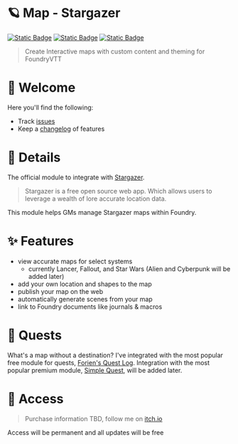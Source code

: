 # 🪐 Map - Stargazer

[![Static Badge](https://img.shields.io/badge/Itch.io-CodaBool-red?style=flat-square&logo=itchdotio)](https://codabool.itch.io) [![Static Badge](https://img.shields.io/badge/Discord-CodaBool-blue?style=flat-square&logo=discord)](https://discord.gg/foundryvtt) [![Static Badge](https://img.shields.io/badge/Foundry%20Verfied%20Version-12-brightgreen?style=flat-square&logo=checkmarx)](https://github.com/CodaBool/terminal/issues)

> Create Interactive maps with custom content and theming for FoundryVTT


# 👋 Welcome
Here you'll find the following:

- Track [issues](https://github.com/CodaBool/map/issues)
- Keep a [changelog](https://github.com/CodaBool/map/blob/main/changelog.md) of features


# **🔎 Details**

The official module to integrate with [Stargazer](https://stargazer.vercel.app/).

> Stargazer is a free open source web app. Which allows users to leverage a wealth of lore accurate location data.

This module helps GMs manage Stargazer maps within Foundry.

# **✨ Features**

- view accurate maps for select systems
    - currently Lancer, Fallout, and Star Wars (Alien and Cyberpunk will be added later)
- add your own location and shapes to the map
- publish your map on the web
- automatically generate scenes from your map
- link to Foundry documents like journals & macros


# **📍 Quests**

What's a map without a destination? I've integrated with the most popular free module for quests, [Forien's Quest Log](https://foundryvtt.com/packages/forien-quest-log). Integration with the most popular premium module, [Simple Quest](https://foundryvtt.com/packages/simple-quest), will be added later.


# **🔑 Access**

> Purchase information TBD, follow me on [itch.io](https://codabool.itch.io/)

Access will be permanent and all updates will be free
